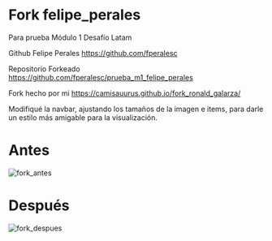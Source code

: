 # Fork felipe_perales
Para prueba Módulo 1 Desafío Latam

Github Felipe Perales
https://github.com/fperalesc

Repositorio Forkeado
https://github.com/fperalesc/prueba_m1_felipe_perales

Fork hecho por mi 
https://camisauurus.github.io/fork_ronald_galarza/

Modifiqué la navbar, ajustando los tamaños de la imagen e items, para darle un estilo más amigable para la visualización.
<h1>Antes</h1>

![fork_antes](https://github.com/user-attachments/assets/6724e0e4-bcde-4e11-ada3-cbf919151ba9)

<h1>Después</h1>

![fork_despues](https://github.com/user-attachments/assets/67478265-7079-4c3d-8ca5-6021cb3b3aca)
